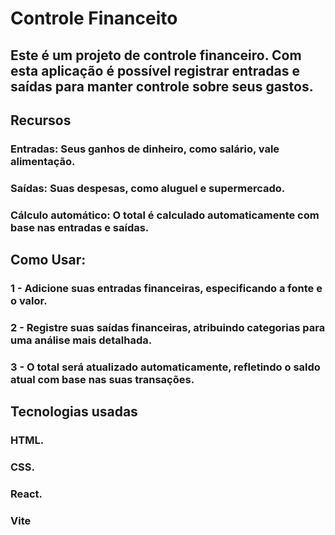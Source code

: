 # Controle Financeito

## Este é um projeto de controle financeiro. Com esta aplicação é possível registrar entradas e saídas para manter controle sobre seus gastos.

## Recursos

### Entradas: Seus ganhos de dinheiro, como salário, vale alimentação.
### Saídas: Suas despesas, como aluguel e supermercado.
### Cálculo automático: O total é calculado automaticamente com base nas entradas e saídas.

## Como Usar:

### 1 - Adicione suas entradas financeiras, especificando a fonte e o valor.
### 2 - Registre suas saídas financeiras, atribuindo categorias para uma análise mais detalhada.
### 3 - O total será atualizado automaticamente, refletindo o saldo atual com base nas suas transações.

## Tecnologias usadas

### HTML.
### CSS.
### React.
### Vite
